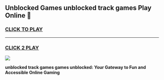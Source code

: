 
## Unblocked Games unblocked track games Play Online 👋
<h3>
<a href="https://news.freeplayer.one?title=unblocked_track_games&ref=17F">CLICK TO PLAY</a></h3>
<hr>

<h3>
<a href="https://news.freeplayer.one?title=unblocked_track_games&ref=17F">CLICK 2 PLAY</a>
  
</h3>

<a href="https://news.freeplayer.one?title=unblocked_track_games&ref=17F/"><img src="https://clearcache.store/games.png"></a>


**unblocked track games games unblocked: Your Gateway to Fun and Accessible Online Gaming**
